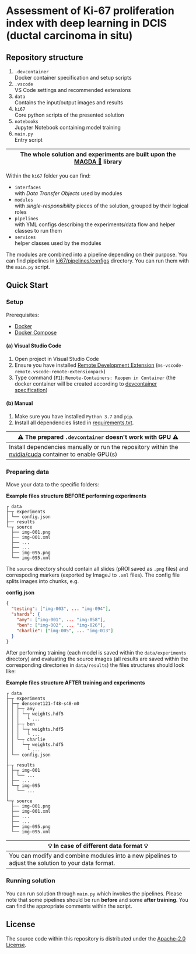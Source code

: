 # Assessment of Ki-67 proliferation index with deep learning in DCIS (ductal carcinoma in situ)

## Repository structure

1. `.devcontainer`\
Docker container specification and setup scripts
2. `.vscode`\
VS Code settings and recommended extensions
3. `data`\
Contains the input/output images and results
4. `ki67`\
Core python scripts of the presented solution
5. `notebooks`\
Jupyter Notebook containing model training
6. `main.py`\
Entry script

| The whole solution and experiments are built upon the [MAGDA :girl:](https://github.com/NeuroSYS-pl/magda) library |
|----|

Within the `ki67` folder you can find:
- `interfaces`\
  with *Data Transfer Objects* used by modules
- `modules`\
  with *single-responsibility* pieces of the solution, grouped by their logical roles
- `pipelines`\
  with YML configs describing the experiments/data flow and helper classes to run them
- `services`\
  helper classes used by the modules

The modules are combined into a pipeline depending on their purpose. You can find
pipelines in [ki67/pipelines/configs](ki67/pipelines/configs) directory.
You can run them with the `main.py` script.

## Quick Start

### Setup

Prerequisites:
- [Docker](https://www.docker.com/)
- [Docker Compose](https://docs.docker.com/compose/install/)

#### (a) Visual Studio Code

1. Open project in Visual Studio Code
2. Ensure you have installed [Remote Development Extension](https://marketplace.visualstudio.com/items?itemName=ms-vscode-remote.vscode-remote-extensionpack) (`ms-vscode-remote.vscode-remote-extensionpack`)
3. Type command (`F1`): `Remote-Containers: Reopen in Container` (the docker container will be created according to [devcontainer specification](.devcontainer/devcontainer.json))

#### (b) Manual

1. Make sure you have installed `Python 3.7` and `pip`.
2. Install all dependencies listed in [requirements.txt](requirements.txt).

| ⚠️ The prepared `.devcontainer` doesn't work with GPU ⚠️ |
|---|
| Install dependencies manually or run the repository within the [nvidia/cuda](https://hub.docker.com/r/nvidia/cuda) container to enable GPU(s) |

### Preparing data

Move your data to the specific folders:

**Example files structure BEFORE performing experiments**
```
┌ data
├─┬ experiments
│ └── config.json
├── results
└─┬ source
  ├── img-001.png
  ├── img-001.xml
  ├── ...
  ├── ...
  ├── img-095.png
  └── img-095.xml
```

The `source` directory should contain all slides (pROI saved as `.png` files) and correspoding markers (exported by ImageJ to `.xml` files). The config file splits images into chunks, e.g.

**config.json**
```json
{
  "testing": ["img-003", ... "img-094"],
  "shards": {
    "amy": ["img-001", ... "img-058"],
    "ben": ["img-002", ... "img-026"],
    "charlie": ["img-005", ... "img-013"]
  }
}
```

After performing training (each model is saved within the `data/experiments` directory) and evaluating the source images (all results are saved within the corresponding directories in `data/results`) the files structures should look like:

**Example files structure AFTER training and experiments**
```
┌ data
├─┬ experiments
│ ├─┬ densenet121-f48-s48-m0
│ │ ├─┬ amy
│ │ │ └─┬ weights.hdf5
│ │ │   └ ...
│ │ ├─┬ ben
│ │ │ └─┬ weights.hdf5
│ │ │   └ ...
│ │ └─┬ charlie
│ │   └─┬ weights.hdf5
│ │     └ ...
│ └── config.json
│
├─┬ results
│ ├─┬ img-001
│ │ └── ...
│ ├── ...
│ └─┬ img-095
│   └── ...
│
└─┬ source
  ├── img-001.png
  ├── img-001.xml
  ├── ...
  ├── ...
  ├── img-095.png
  └── img-095.xml
```

| 💡 In case of different data format 💡 |
|---|
| You can modify and combine modules into a new pipelines to adjust the solution to your data format. |

### Running solution

You can run solution through `main.py` which invokes the pipelines. Please note that
some pipelines should be run **before** and some **after training**. You can find
the appropriate comments within the script.

## License

The source code within this repository is distributed under the [Apache-2.0 License](LICENSE).
